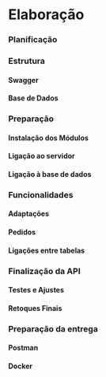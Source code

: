 # Elaboração

### Planificação

### Estrutura
#### Swagger
#### Base de Dados

### Preparação
#### Instalação dos Módulos
#### Ligação ao servidor
#### Ligação à base de dados

### Funcionalidades
#### Adaptações
#### Pedidos
#### Ligações entre tabelas

### Finalização da API
#### Testes e Ajustes
#### Retoques Finais

### Preparação da entrega
#### Postman
#### Docker

